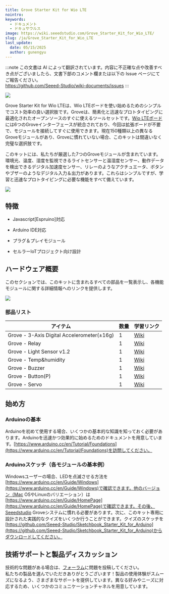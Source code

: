 ```yaml
---
title: Grove Starter Kit for Wio LTE
nointro:
keywords:
  - ドキュメント
  - ドキュサウルス
image: https://wiki.seeedstudio.com/Grove_Starter_Kit_for_Wio_LTE/
slug: /ja/Grove_Starter_Kit_for_Wio_LTE
last_update:
  date: 05/15/2025
  author: gunengyu
---
```

:::note
この文書は AI によって翻訳されています。内容に不正確な点や改善すべき点がございましたら、文書下部のコメント欄または以下の Issue ページにてご報告ください。  
https://github.com/Seeed-Studio/wiki-documents/issues
:::

![](https://files.seeedstudio.com/wiki/Bazaar_doc/110060873/bazaar683634_img_4745.JPG)

Grove Starter Kit for Wio LTEは、Wio LTEボードを使い始めるためのシンプルでコスト効率の良い選択肢です。Groveは、簡素化と迅速なプロトタイピングに最適化されたオープンソースのすぐに使えるツールセットです。[Wio LTEボード](https://www.seeedstudio.com/s/wio%20lte.html)には6つのGroveインターフェースが統合されており、今回は拡張ボードが不要で、モジュールを接続してすぐに使用できます。現在150種類以上の異なるGroveモジュールがあり、Groveに慣れていない場合、このキットは間違いなく完璧な選択肢です。

このキットには、私たちが厳選した7つのGroveモジュールが含まれています。環境光、温度、湿度を監視できるライトセンサーと温湿度センサー、動作データを検出できるデジタル加速度センサー、リレーのようなアクチュエータ、ボタンやブザーのようなデジタル入力＆出力があります。これらはシンプルですが、学習と迅速なプロトタイピングに必要な機能をすべて備えています。

<p style={{}}><a href="https://www.seeedstudio.com/Grove-Starter-Kit-for-Wio-LTE-p-3030.html" target="_blank"><img src="https://files.seeedstudio.com/wiki/Seeed-WiKi/docs/images/get_one_now_small.png" width={200} height={38} border={0} /></a></p>

## 特徴

*   Javascript[Espruino]対応

*   Arduino IDE対応

*   プラグ＆プレイモジュール

*   セルラーIoTプロジェクト向け設計

## ハードウェア概要

このセクションでは、このキットに含まれるすべての部品を一覧表示し、各機能モジュールに関する詳細情報へのリンクを提供します。

![](https://files.seeedstudio.com/wiki/Bazaar_doc/110060873/hardwareover.JPG)

### 部品リスト

| アイテム                                    | 数量   | 学習リンク |
|--------------------------------------------|--------|------------|
| Grove - 3-Axis Digital Accelerometer(±16g) | 1      | [Wiki](https://wiki.seeedstudio.com/Grove-3-Axis_Digital_Accelerometer-16g/)  |
| Grove - Relay                              | 1      | [Wiki](https://wiki.seeedstudio.com/Grove-Relay/)   |
| Grove - Light Sensor v1.2                  | 1      | [Wiki](https://wiki.seeedstudio.com/Grove-Light_Sensor/)   |
| Grove - Temp&humidity                      | 1      | [Wiki](https://wiki.seeedstudio.com/Grove-TemperatureAndHumidity_Sensor/)   |
| Grove - Buzzer                             | 1      | [Wiki](https://wiki.seeedstudio.com/Grove-Buzzer)   |
| Grove - Button(P)                          | 1      | [Wiki](https://wiki.seeedstudio.com/Grove-Button)   |
| Grove - Servo                              | 1      | [Wiki](https://wiki.seeedstudio.com/Grove-Servo/)   |

## 始め方

### Arduinoの基本

Arduinoを初めて使用する場合、いくつかの基本的な知識を知っておく必要があります。Arduinoを迅速かつ効果的に始めるためのドキュメントを用意しています。[https://www.arduino.cc/en/Tutorial/Foundations](https://www.arduino.cc/en/Tutorial/Foundations)を訪問してください。

### Arduinoスケッチ（各モジュールの基本例）

Windowsユーザーの場合、LEDを点滅させる方法を[https://www.arduino.cc/en/Guide/Windows](https://www.arduino.cc/en/Guide/Windows)で確認できます。他のバージョン（Mac OSやLinuxのバリエーション）は[https://www.arduino.cc/en/Guide/HomePage](https://www.arduino.cc/en/Guide/HomePage)で確認できます。その後、Seeedstudio Groveシステムに慣れる必要があります。次に、このキット専用に設計された実践的なクイズをいくつか行うことができます。クイズのスケッチを[https://github.com/Seeed-Studio/Sketchbook_Starter_Kit_for_Arduino](https://github.com/Seeed-Studio/Sketchbook_Starter_Kit_for_Arduino)からダウンロードしてください。

## 技術サポートと製品ディスカッション

技術的な問題がある場合は、[フォーラム](http://forum.seeedstudio.com/)に問題を投稿してください。  
私たちの製品を選んでいただきありがとうございます！製品の使用体験がスムーズになるよう、さまざまなサポートを提供しています。異なる好みやニーズに対応するため、いくつかのコミュニケーションチャネルを用意しています。

<div class="button_tech_support_container">
<a href="https://forum.seeedstudio.com/" class="button_forum"></a> 
<a href="https://www.seeedstudio.com/contacts" class="button_email"></a>
</div>

<div class="button_tech_support_container">
<a href="https://discord.gg/eWkprNDMU7" class="button_discord"></a> 
<a href="https://github.com/Seeed-Studio/wiki-documents/discussions/69" class="button_discussion"></a>
</div>